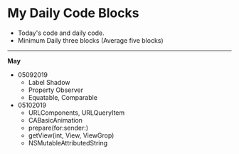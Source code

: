 # My Daily Code Blocks

* Today's code and daily code. 
* Minimum Daily three blocks (Average five blocks) 
 
 
 
---

**May**  

* 05092019
	* Label Shadow
	* Property Observer
	* Equatable, Comparable
* 05102019
	* URLComponents, URLQueryItem
	* CABasicAnimation
	* prepare(for:sender:)
	* getView(int, View, ViewGrop)
	* NSMutableAttributedString 